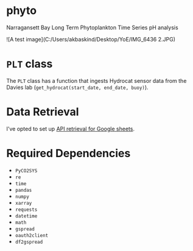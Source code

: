 # phyto
Narragansett Bay Long Term Phytoplankton Time Series pH analysis

![A test image](C:/Users/akbaskind/Desktop/YoE/IMG_6436 2.JPG)
 
# `PLT` class

The `PLT` class has a function that ingests Hydrocat sensor data from the Davies lab (`get_hydrocat(start_date, end_date, buoy)`).

# Data Retrieval
I've opted to set up [API retrieval for Google sheets](https://towardsdatascience.com/from-google-sheet-to-your-jupyter-notebook-ccdbf28fbf1b).

# Required Dependencies

* `PyCO2SYS`
* `re`
* `time`
* `pandas`
* `numpy`
* `xarray`
* `requests`
* `datetime`
* `math`
* `gspread` 
* `oauth2client` 
* `df2gspread`
